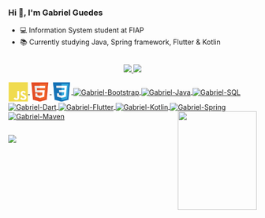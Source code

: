 ### Hi 👋, I'm Gabriel Guedes

- 💻 Information System student at FIAP
- 📚 Currently studying Java, Spring framework, Flutter & Kotlin
<!-- - 📫 How to reach me: ...
- 😄 Pronouns: he/him -->

<br>

<div align="center">
  <a href="https://github.com/gabguedes">
  <img height="160em" src="https://github-readme-stats.vercel.app/api?username=gabguedes&show_icons=true&theme=radical&include_all_commits=true&count_private=true"/>
  <img height="160em" src="https://github-readme-stats.vercel.app/api/top-langs/?username=gabguedes&layout=compact&langs_count=7&theme=radical"/>
</div>

<div style="display = inline_block"><br>  
<img align="center" alt="Gabriel-Js" height="40" width="40" src="https://raw.githubusercontent.com/devicons/devicon/master/icons/javascript/javascript-plain.svg">
<img align="center" alt="Gabriel-HTML" height="40" width="40" src="https://raw.githubusercontent.com/devicons/devicon/master/icons/html5/html5-original.svg">
<img align="center" alt="Gabriel-CSS" height="40" width="40" src="https://raw.githubusercontent.com/devicons/devicon/master/icons/css3/css3-original.svg">
<img align="center" alt="Gabriel-Bootstrap" height="40" width="40" src="https://cdn.jsdelivr.net/gh/devicons/devicon@latest/icons/bootstrap/bootstrap-original.svg" />
<img align="center" alt="Gabriel-Java" height="40" width="40" src="https://cdn.jsdelivr.net/gh/devicons/devicon@latest/icons/java/java-original.svg" />
<img align="center" alt="Gabriel-SQL" height="40" width="40" src="https://cdn.jsdelivr.net/gh/devicons/devicon@latest/icons/sqldeveloper/sqldeveloper-original.svg" />
<img align="center" alt="Gabriel-Dart" height="40" width="40" src="https://cdn.jsdelivr.net/gh/devicons/devicon@latest/icons/dart/dart-original.svg" />
<img align="center" alt="Gabriel-Flutter" height="40" width="40" src="https://cdn.jsdelivr.net/gh/devicons/devicon@latest/icons/flutter/flutter-original.svg" />
<img align="center" alt="Gabriel-Kotlin" height="40" width="40" src="https://cdn.jsdelivr.net/gh/devicons/devicon@latest/icons/kotlin/kotlin-original.svg" />
<img align="center" alt="Gabriel-Spring" height="40" width="40" src="https://cdn.jsdelivr.net/gh/devicons/devicon@latest/icons/spring/spring-original.svg" />
<img align="center" alt="Gabriel-Maven" height="40" width="40" src="https://cdn.jsdelivr.net/gh/devicons/devicon@latest/icons/maven/maven-original.svg" />
<img align="right" width="160" height="200" src="https://media.tenor.com/Llg7JPMnyaUAAAAM/dog-smile.gif"/>
</div>                      

##      

<a href="https://www.linkedin.com/in/gabrielguedesvc/"><img src="https://img.shields.io/badge/LinkedIn-0077B5?style=for-the-badge&logo=linkedin&logoColor=white" /></a>
          
  
  
